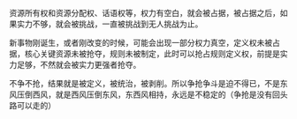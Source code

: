 资源所有权和资源分配权、话语权等，权力有空白，就会被占据，被占据之后，如果实力不够，就会被挑战，一直被挑战到无人挑战为止。

新事物刚诞生，或者刚改变的时候，可能会出现一部分权力真空，定义权未被占据，核心关键资源未被抢夺，规则未被制定，此时可以抢占规则定义权，前提是实力足够，不然就会被实力更强者抢夺。

不争不抢，结果就是被定义，被统治，被剥削。所以争抢争斗是迫不得已，不是东风压倒西风，就是西风压倒东风，东西风相持，永远是不稳定的（争抢是没有回头路可以走的）